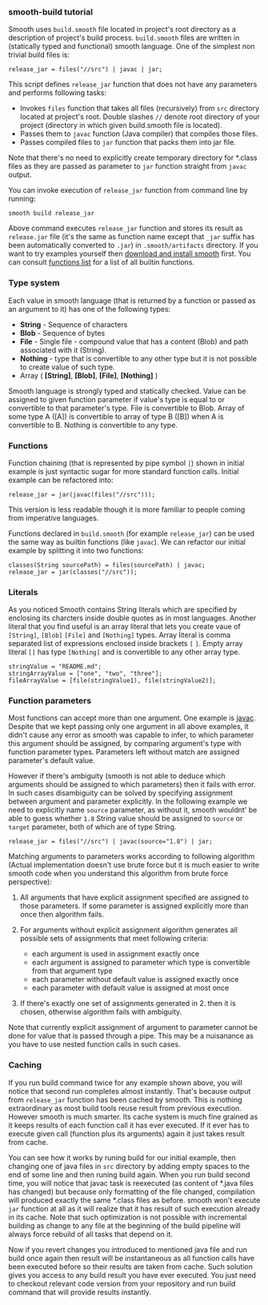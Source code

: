 ### smooth-build tutorial

Smooth uses `build.smooth` file located in project's root directory as
a description of project's build process.
`build.smooth` files are written in (statically typed and functional) smooth language.
One of the simplest non trivial build files is:

```
release_jar = files("//src") | javac | jar;
```

This script defines `release_jar` function that does not have any parameters
and performs following tasks:

 * Invokes `files` function that takes all files (recursively)
 from `src` directory located at project's root. Double slashes `//` denote
 root directory of your project (directory in which given build.smooth file
 is located).
 * Passes them to `javac` function (Java compiler) that compiles those files.
 * Passes compiled files to `jar` function that packs them into jar file.

Note that there's no need to explicitly create temporary directory for *.class
files as they are passed as parameter to `jar` function straight from `javac`
output.

You can invoke execution of `release_jar` function from command line by running:

```
smooth build release_jar
```

Above command executes `release_jar` function and stores its result
as `release.jar` file (it's the same as function name except that
`_jar` suffix has been automatically converted to `.jar`)
in `.smooth/artifacts` directory.
If you want to try examples yourself then
[download and install smooth](https://github.com/mikosik/smooth-build/blob/master/doc/install.md)
first.
You can consult
[functions list](https://github.com/mikosik/smooth-build/blob/master/doc/api.md)
for a list of all builtin functions.


### Type system

Each value in smooth language (that is returned by a function or
passed as an argument to it) has one of the following types:
 * **String** - Sequence of characters
 * **Blob** - Sequence of bytes
 * **File** - Single file - compound value that has a content (Blob) and path associated with it (String).
 * **Nothing** - type that is convertible to any other type but it is not possible to create value of such type.
 * Array ( **[String]**, **[Blob]**, **[File]**, **[Nothing]** )

Smooth language is strongly typed and statically checked.
Value can be assigned to given function parameter if value's type
is equal to or convertible to that parameter's type.
File is convertible to Blob.
Array of some type A ([A]) is convertible to array of type B ([B])
when A is convertible to B.
Nothing is convertible to any type.


### Functions

Function chaining (that is represented by pipe symbol `|`) shown in
initial example is just syntactic sugar for more standard function calls.
Initial example can be refactored into:

```
release_jar = jar(javac(files("//src")));
```

This version is less readable though it is more familiar to people
coming from imperative languages.

Functions declared in `build.smooth` (for example `release_jar`)
can be used the same way as builtin functions (like `javac`).
We can refactor our initial example by splitting it into two functions:

```
classes(String sourcePath) = files(sourcePath) | javac;
release_jar = jar(classes("//src"));
```


### Literals

As you noticed Smooth contains String literals which are specified
by enclosing its charcters inside double quotes as in most languages.
Another literal that you find useful is an array literal that lets you
create vaue of `[String]`, `[Blob]` `[File]` and `[Nothing]` types.
Array literal is comma separated list of expressions enclosed inside brackets `[` `]`.
Empty array literal `[]` has type `[Nothing]` and is convertible to any other array type.

```
stringValue = "README.md";
stringArrayValue = ["one", "two", "three"];
fileArrayValue = [file(stringValue1), file(stringValue2)];
```


### Function parameters

Most functions can accept more than one argument.
One example is
[javac](https://github.com/mikosik/smooth-build/blob/master/doc/api/javac.md).
Despite that we kept passing only one argument in all above examples,
it didn't cause any error as smooth was capable to infer, to which parameter
this argument should be assigned, by comparing argument's type with function
parameter types.
Parameters left without match are assigned parameter's default value.

However if there's ambiguity (smooth is not able to deduce which arguments
should be assigned to which parameters) then it fails with error.
In such cases disambiguity can be solved by specifying assignment between argument
and parameter explicitly.
In the following example we need to explicitly name `source` parameter, as
without it, smooth wouldnt' be able to guess whether `1.8` String value should
be assigned to `source` or `target` parameter, both of which are of type String.
```
release_jar = files("//src") | javac(source="1.8") | jar;
```

Matching arguments to parameters works according to following algorithm
(Actual implementation doesn't use brute force but it is much easier to write
smooth code when you understand this algorithm from brute force perspective):
 1. All arguments that have explicit assignment specified are assigned to
 those parameters.
 If some parameter is assigned explicitly more than once then algorithm fails.
 2. For arguments without explicit assignment algorithm generates
 all possible sets of assignments that meet following criteria:
    * each argument is used in assignment exactly once
    * each argument is assigned to parameter which type is convertible from that argument type
    * each parameter without default value is assigned exactly once
    * each parameter with default value is assigned at most once

 3. If there's exactly one set of assignments generated in 2.
 then it is chosen, otherwise algorithm fails with ambiguity.

Note that currently explicit assignment of argument to parameter
cannot be done for value that is passed through a pipe.
This may be a nuisanance as you have to use nested function calls in such cases.


### Caching

If you run build command twice for any example shown above,
you will notice that second run completes almost instantly.
That's because output from `release_jar` function has been cached
by smooth.
This is nothing extraordinary as most build tools reuse result
from previous execution.
However smooth is much smarter.
Its cache system is much fine grained as it keeps results
of each function call it has ever executed.
If it ever has to execute given call (function plus its arguments) again
it just takes result from cache.

You can see how it works by runing build for our initial example,
then changing one of java files in `src` directory by adding empty
spaces to the end of some line and then runing build again.
When you run build second time, you will notice that javac task
is reexecuted (as content of *.java files has changed)
but because only formatting of the file changed,
compilation will produced exactly the same *.class files as before.
smooth won't execute `jar` function at all as it will realize
that it has result of such execution already in its cache.
Note that such optimization is not possible with incremental building
as change to any file at the beginning of the build pipeline will always
force rebuild of all tasks that depend on it.

Now if you revert changes you introduced to mentioned java file
and run build once again then result will be instantaneous as
all function calls have been executed before so their results
are taken from cache.
Such solution gives you access to any build result you have ever executed.
You just need to checkout relevant code version from your repository
and run build command that will provide results instantly.

